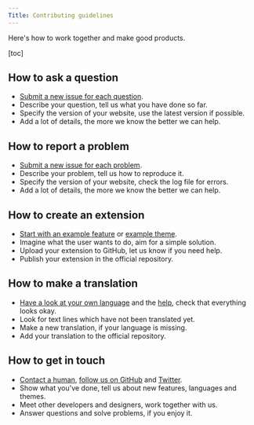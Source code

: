```yaml
---
Title: Contributing guidelines
---
```

Here's how to work together and make good products.

[toc]

## How to ask a question

* [Submit a new issue for each question](https://github.com/datenstrom/yellow/issues).
* Describe your question, tell us what you have done so far.
* Specify the version of your website, use the latest version if possible.
* Add a lot of details, the more we know the better we can help.

## How to report a problem

* [Submit a new issue for each problem](https://github.com/datenstrom/yellow/issues).
* Describe your problem, tell us how to reproduce it.
* Specify the version of your website, check the log file for errors.
* Add a lot of details, the more we know the better we can help.

## How to create an extension

* [Start with an example feature](https://github.com/schulle4u/yellow-extension-helloworld) or [example theme](https://github.com/schulle4u/yellow-extension-basic).
* Imagine what the user wants to do, aim for a simple solution.
* Upload your extension to GitHub, let us know if you need help.
* Publish your extension in the official repository.

## How to make a translation

* [Have a look at your own language](https://github.com/datenstrom/yellow-extensions#languages) and the [help](https://github.com/datenstrom/yellow-extensions/tree/master/source/help), check that everything looks okay. 
* Look for text lines which have not been translated yet. 
* Make a new translation, if your language is missing.
* Add your translation to the official repository.

## How to get in touch

* [Contact a human](https://datenstrom.se/contact/), [follow us on GitHub](https://github.com/datenstrom) and [Twitter](https://twitter.com/datendeveloper).
* Show what you've done, tell us about new features, languages and themes.
* Meet other developers and designers, work together with us. 
* Answer questions and solve problems, if you enjoy it.
